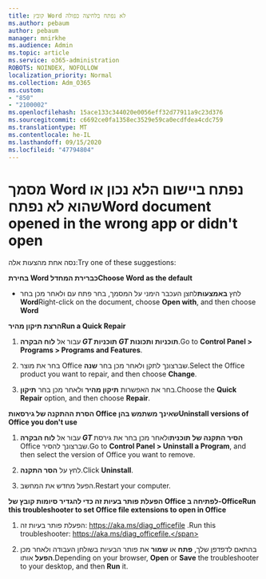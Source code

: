 ```yaml
---
title: קובץ Word לא נפתח בלחיצה כפולה
ms.author: pebaum
author: pebaum
manager: mnirkhe
ms.audience: Admin
ms.topic: article
ms.service: o365-administration
ROBOTS: NOINDEX, NOFOLLOW
localization_priority: Normal
ms.collection: Adm_O365
ms.custom:
- "850"
- "2100002"
ms.openlocfilehash: 15ace133c344020e0056eff32d77911a9c23d376
ms.sourcegitcommit: c6692ce0fa1358ec3529e59ca0ecdfdea4cdc759
ms.translationtype: MT
ms.contentlocale: he-IL
ms.lasthandoff: 09/15/2020
ms.locfileid: "47794804"
---
```

# <a name="word-document-opened-in-the-wrong-app-or-didnt-open"></a><span data-ttu-id="3fa7d-102">מסמך Word נפתח ביישום הלא נכון או שהוא לא נפתח</span><span class="sxs-lookup"><span data-stu-id="3fa7d-102">Word document opened in the wrong app or didn't open</span></span>

<span data-ttu-id="3fa7d-103">נסה אחת מהצעות אלה:</span><span class="sxs-lookup"><span data-stu-id="3fa7d-103">Try one of these suggestions:</span></span>

<span data-ttu-id="3fa7d-104">**בחירת Word כברירת המחדל**</span><span class="sxs-lookup"><span data-stu-id="3fa7d-104">**Choose Word as the default**</span></span>

- <span data-ttu-id="3fa7d-105">לחץ **באמצעות**לחצן העכבר הימני על המסמך, בחר פתח עם ולאחר מכן בחר **Word**</span><span class="sxs-lookup"><span data-stu-id="3fa7d-105">Right-click on the document, choose **Open with**, and then choose **Word**</span></span>

<span data-ttu-id="3fa7d-106">**הרצת תיקון מהיר**</span><span class="sxs-lookup"><span data-stu-id="3fa7d-106">**Run a Quick Repair**</span></span>

1. <span data-ttu-id="3fa7d-107">עבור אל **לוח הבקרה _GT_ תוכניות _GT_ תוכניות ותכונות**.</span><span class="sxs-lookup"><span data-stu-id="3fa7d-107">Go to **Control Panel > Programs > Programs and Features**.</span></span>

2. <span data-ttu-id="3fa7d-108">בחר את מוצר Office שברצונך לתקן ולאחר מכן בחר **שנה**.</span><span class="sxs-lookup"><span data-stu-id="3fa7d-108">Select the Office product you want to repair, and then choose **Change**.</span></span>

3. <span data-ttu-id="3fa7d-109">בחר את האפשרות **תיקון מהיר** ולאחר מכן בחר **תיקון**.</span><span class="sxs-lookup"><span data-stu-id="3fa7d-109">Choose the **Quick Repair** option, and then choose **Repair**.</span></span>

<span data-ttu-id="3fa7d-110">**הסרת ההתקנה של גירסאות Office שאינך משתמש בהן**</span><span class="sxs-lookup"><span data-stu-id="3fa7d-110">**Uninstall versions of Office you don't use**</span></span>

1. <span data-ttu-id="3fa7d-111">עבור אל **לוח הבקרה _GT_ הסיר התקנה של תוכנית**ולאחר מכן בחר את גירסת Office שברצונך להסיר.</span><span class="sxs-lookup"><span data-stu-id="3fa7d-111">Go to **Control Panel > Uninstall a Program**, and then select the version of Office you want to remove.</span></span>

2. <span data-ttu-id="3fa7d-112">לחץ על **הסר התקנה**.</span><span class="sxs-lookup"><span data-stu-id="3fa7d-112">Click **Uninstall**.</span></span>

3. <span data-ttu-id="3fa7d-113">הפעל מחדש את המחשב.</span><span class="sxs-lookup"><span data-stu-id="3fa7d-113">Restart your computer.</span></span>

<span data-ttu-id="3fa7d-114">**הפעלת פותר בעיות זה כדי להגדיר סיומות קובץ של Office לפתיחה ב-Office**</span><span class="sxs-lookup"><span data-stu-id="3fa7d-114">**Run this troubleshooter to set Office file extensions to open in Office**</span></span>

1. <span data-ttu-id="3fa7d-115">הפעלת פותר בעיות זה: https://aka.ms/diag_officefile .</span><span class="sxs-lookup"><span data-stu-id="3fa7d-115">Run this troubleshooter: https://aka.ms/diag_officefile.</span></span>

2. <span data-ttu-id="3fa7d-116">בהתאם לדפדפן שלך, **פתח** או **שמור** את פותר הבעיות בשולחן העבודה ולאחר מכן **הפעל** אותו.</span><span class="sxs-lookup"><span data-stu-id="3fa7d-116">Depending on your browser, **Open** or **Save** the troubleshooter to your desktop, and then **Run** it.</span></span>
